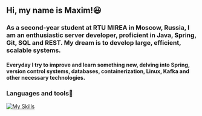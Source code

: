 ## Hi, my name is Maxim!😃

### As a second-year student at RTU MIREA in Moscow, Russia, I am an enthusiastic server developer, proficient in Java, Spring, Git, SQL and REST. My dream is to develop large, efficient, scalable systems.
#### Everyday I try to improve and learn something new, delving into Spring, version control systems, databases, containerization, Linux, Kafka and other necessary technologies.

### Languages and tools🔨
[![My Skills](https://skillicons.dev/icons?i=java,spring,maven,postgres,docker,git,linux,js,html,css&theme=light)](https://skillicons.dev)

<!--
**maximister/maximister** is a ✨ _special_ ✨ repository because its `README.md` (this file) appears on your GitHub profile.

Here are some ideas to get you started:

- 🔭 I’m currently working on ...
- 🌱 I’m currently learning ...
- 👯 I’m looking to collaborate on ...
- 🤔 I’m looking for help with ...
- 💬 Ask me about ...
- 📫 How to reach me: ...
- 😄 Pronouns: ...
- ⚡ Fun fact: ...
-->
